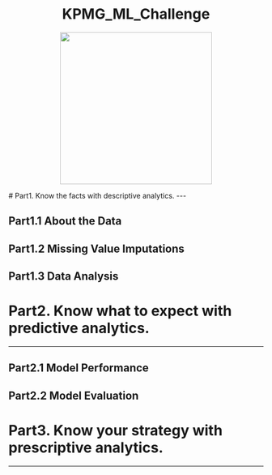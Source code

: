 <h1 style='text-align:center;'>KPMG_ML_Challenge</h1>
<p align="center">
  <img src="https://upload.wikimedia.org/wikipedia/commons/9/9d/KPMG_logo.svg"   Width="300" ></center>
</p>
# Part1. Know the facts with descriptive analytics.
---

## Part1.1 About the Data


## Part1.2 Missing Value Imputations


## Part1.3 Data Analysis

# Part2. Know what to expect with predictive analytics.
---



## Part2.1 Model Performance
## Part2.2 Model Evaluation

# Part3. Know your strategy with prescriptive analytics.
---
